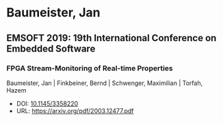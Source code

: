 # Baumeister, Jan

## EMSOFT 2019: 19th International Conference on Embedded Software

### FPGA Stream-Monitoring of Real-time Properties
Baumeister, Jan | Finkbeiner, Bernd | Schwenger, Maximilian | Torfah, Hazem
* DOI: [10.1145/3358220](https://doi.org/10.1145/3358220)
* URL: <https://arxiv.org/pdf/2003.12477.pdf>

